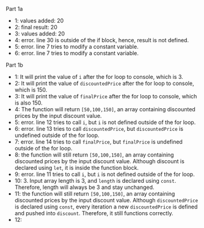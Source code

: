 Part 1a
- 1: values added: 20
- 2: final result: 20
- 3: values added: 20
- 4: error. line 30 is outside of the if block, hence, result is not defined.
- 5: error. line 7 tries to modify a constant variable.
- 6: error. line 7 tries to modify a constant variable.
  
Part 1b
 - 1: It will print the value of `i` after the for loop to console, which is 3. 
 - 2: It will print the value of `discountedPrice` after the for loop to console, which is 150. 
 - 3: It will print the value of `finalPrice` after the for loop to console, which is also 150. 
 - 4: The function will return `[50,100,150]`, an array containing discounted prices by the input discount value. 
 - 5: error. line 12 tries to call `i`, but `i` is not defined outside of the for loop. 
 - 6: error. line 13 tries to call `discountedPrice`, but `discountedPrice` is undefined outside of the for loop. 
 - 7: error. line 14 tries to call `finalPrice`, but `finalPrice` is undefined outside of the for loop. 
 - 8: the function will still return `[50,100,150]`, an array containing discounted prices by the input discount value. Although discount is declared using `let`, it is inside the function block.
 - 9: error. line 11 tries to call `i`, but `i` is not defined outside of the for loop. 
 - 10: 3. Input array length is 3, and `length` is declared using `const`. Therefore, length will always be 3 and stay unchanged. 
 - 11: the function will still return `[50,100,150]`, an array containing discounted prices by the input discount value. Although `discountedPrice` is declared using `const`, every iteration a new `discountedPrice` is defined and pushed into `discount`. Therefore, it still functions correctly.
 - 12: 
